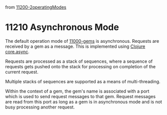 from [11200-2operatingModes](11200-2operatingModes.md)
# 11210 Asynchronous Mode
The default operation mode of [11000-gems](11000-gems.md) is asynchronous. Requests are received by a gem as a message. This is implemented using [Clojure core.async](https://clojure.org/news/2013/06/28/clojure-clore-async-channels).

Requests are processed as a stack of sequences, where a sequence of requests gets pushed onto the stack for processing on completion of the current request.

Multiple stacks of sequences are supported as a means of multi-threading.

Within the context of a gem, the gem's name is associated with a port which is used to send request messages to that gem. Request messages are read from this port as long as a gem is in asynchronous mode and is not busy processing another request.
